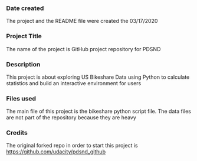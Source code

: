 ### Date created
The project and the README file were created the 03/17/2020

### Project Title
The name of the project is GitHub project repository for PDSND

### Description
This project is about exploring US Bikeshare Data using Python to calculate statistics and build an interactive environment for users

### Files used
The main file of this project is the bikeshare python script file. The data files are not part of the repository because they are heavy

### Credits
The original forked repo in order to start this project is https://github.com/udacity/pdsnd_github


